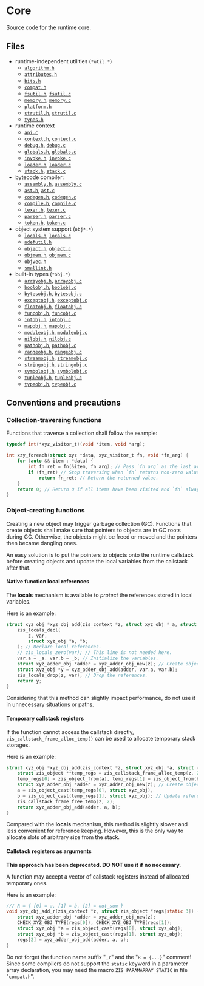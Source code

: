 # Core

Source code for the runtime core.

## Files

+ runtime-independent utilities (`*util.*`)
    - [`algorithm.h`](algorithm.h)
    - [`attributes.h`](attributes.h)
    - [`bits.h`](bits.h)
    - [`compat.h`](compat.h)
    - [`fsutil.h`](fsutil.h), [`fsutil.c`](fsutil.c)
    - [`memory.h`](memory.h), [`memory.c`](memory.c)
    - [`platform.h`](platform.h)
    - [`strutil.h`](strutil.h), [`strutil.c`](strutil.c)
    - [`types.h`](types.h)
+ runtime context
    - [`api.c`](api.c)
    - [`context.h`](context.h), [`context.c`](context.c)
    - [`debug.h`](debug.h), [`debug.c`](debug.c)
    - [`globals.h`](globals.h), [`globals.c`](globals.c)
    - [`invoke.h`](invoke.h), [`invoke.c`](invoke.c)
    - [`loader.h`](loader.h), [`loader.c`](loader.c)
    - [`stack.h`](stack.h), [`stack.c`](stack.c)
+ bytecode compiler:
    - [`assembly.h`](assembly.h), [`assembly.c`](assembly.c)
    - [`ast.h`](ast.h), [`ast.c`](ast.c)
    - [`codegen.h`](codegen.h), [`codegen.c`](codegen.c)
    - [`compile.h`](compile.h), [`compile.c`](compile.c)
    - [`lexer.h`](lexer.h), [`lexer.c`](lexer.c)
    - [`parser.h`](parser.c), [`parser.c`](parser.c)
    - [`token.h`](token.h), [`token.c`](token.c)
+ object system support (`obj*.*`)
    - [`locals.h`](locals.h), [`locals.c`](locals.c)
    - [`ndefutil.h`](ndefutil.h)
    - [`object.h`](object.h), [`object.c`](object.c)
    - [`objmem.h`](objmem.h), [`objmem.c`](objmem.c)
    - [`objvec.h`](objvec.h)
    - [`smallint.h`](smallint.h)
+ built-in types (`*obj.*`)
    - [`arrayobj.h`](arrayobj.h), [`arrayobj.c`](arrayobj.c)
    - [`boolobj.h`](boolobj.h), [`boolobj.c`](boolobj.c)
    - [`bytesobj.h`](bytesobj.h), [`bytesobj.c`](bytesobj.c)
    - [`exceptobj.h`](exceptobj.h), [`exceptobj.c`](exceptobj.c)
    - [`floatobj.h`](floatobj.h), [`floatobj.c`](floatobj.c)
    - [`funcobj.h`](funcobj.h), [`funcobj.c`](funcobj.c)
    - [`intobj.h`](intobj.h), [`intobj.c`](intobj.c)
    - [`mapobj.h`](mapobj.h), [`mapobj.c`](mapobj.c)
    - [`moduleobj.h`](moduleobj.h), [`moduleobj.c`](moduleobj.c)
    - [`nilobj.h`](nilobj.h), [`nilobj.c`](nilobj.c)
    - [`pathobj.h`](pathobj.h), [`pathobj.c`](pathobj.c)
    - [`rangeobj.h`](rangeobj.h), [`rangeobj.c`](rangeobj.c)
    - [`streamobj.h`](streamobj.h), [`streamobj.c`](streamobj.c)
    - [`stringobj.h`](stringobj.h), [`stringobj.c`](stringobj.c)
    - [`symbolobj.h`](symbolobj.h), [`symbolobj.c`](symbolobj.c)
    - [`tupleobj.h`](tupleobj.h), [`tupleobj.c`](tupleobj.c)
    - [`typeobj.h`](typeobj.h), [`typeobj.c`](typeobj.c)

## Conventions and precautions

### Collection-traversing functions

Functions that traverse a collection shall follow the example:

```c
typedef int(*xyz_visitor_t)(void *item, void *arg);

int xzy_foreach(struct xyz *data, xyz_visitor_t fn, void *fn_arg) {
    for (auto && item : *data) {
        int fn_ret = fn(&item, fn_arg); // Pass `fn_arg` as the last argument.
        if (fn_ret) // Stop traversing when `fn` returns non-zero value.
            return fn_ret; // Return the returned value.
    }
    return 0; // Return 0 if all items have been visited and `fn` always returns 0.
}
```

### Object-creating functions

Creating a new object may trigger garbage collection (GC).
Functions that create objects shall make sure that
pointers to objects are in GC roots during GC.
Otherwise, the objects might be freed or moved
and the pointers then became dangling ones.

An easy solution is to put the pointers to objects onto the runtime callstack before creating objects
and update the local variables from the callstack after that.

#### Native function local references

The **locals** mechanism is available
to *protect* the references stored in local variables.

Here is an example:

```c
struct xyz_obj *xyz_obj_add(zis_context *z, struct xyz_obj *_a, struct xyz_obj *_b) {
    zis_locals_decl(
        z, var,
        struct xyz_obj *a, *b;
    ); // Declare local references.
    // zis_locals_zero(var); // This line is not needed here.
    var.a = _a. var.b = _b; // Initialize the variables.
    struct xyz_adder_obj *adder = xyz_adder_obj_new(z); // Create object.
    struct xyz_obj *y = xyz_adder_obj_add(adder, var.a, var.b);
    zis_locals_drop(z, var); // Drop the references.
    return y;
}
```

Considering that this method can slightly impact performance,
do not use it in unnecessary situations or paths.

#### Temporary callstack registers

If the function cannot access the callstack directly,
`zis_callstack_frame_alloc_temp()` can be used to allocate temporary stack storages.

Here is an example:

```c
struct xyz_obj *xyz_obj_add(zis_context *z, struct xyz_obj *a, struct xyz_obj *b) {
    struct zis_object **temp_regs = zis_callstack_frame_alloc_temp(z, 2);
    temp_regs[0] = zis_object_from(a), temp_regs[1] = zis_object_from(b); // Put onto stack.
    struct xyz_adder_obj *adder = xyz_adder_obj_new(z); // Create object.
    a = zis_object_cast(temp_regs[0], struct xyz_obj),
    b = zis_object_cast(temp_regs[1], struct xyz_obj); // Update references.
    zis_callstack_frame_free_temp(z, 2);
    return xyz_adder_obj_add(adder, a, b);
}
```

Compared with the **locals** mechanism,
this method is slightly slower and less convenient for reference keeping.
However, this is the only way to allocate slots of arbitrary size from the stack.

#### Callstack registers as arguments

**This approach has been deprecated. DO NOT use it if no necessary.**

A function may accept a vector of callstack registers
instead of allocated temporary ones.

Here is an example:

```c
/// R = { [0] = a, [1] = b, [2] = out_sum }
void xyz_obj_add_r(zis_context *z, struct zis_object *regs[static 3]) {
    struct xyz_adder_obj *adder = xyz_adder_obj_new(z);
    CHECK_XYZ_OBJ_TYPE(regs[0]), CHECK_XYZ_OBJ_TYPE(regs[1]);
    struct xyz_obj *a = zis_object_cast(regs[0], struct xyz_obj);
    struct xyz_obj *b = zis_object_cast(regs[1], struct xyz_obj);
    regs[2] = xyz_adder_obj_add(adder, a, b);
}
```

Do not forget the function name suffix "`_r`" and the "`R = {...}`" comment!
Since some compilers do not support the `static` keyword in a parameter array declaration,
you may need the macro `ZIS_PARAMARRAY_STATIC` in file "`compat.h`".

